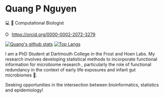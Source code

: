 # Quang P Nguyen
:computer: 🧬 Computational Biologist   

<div itemscope itemtype="https://schema.org/Person"><a itemprop="sameAs" content="https://orcid.org/0000-0002-2072-3279" href="https://orcid.org/0000-0002-2072-3279" target="orcid.widget" rel="me noopener noreferrer" style="vertical-align:top;"><img src="https://orcid.org/sites/default/files/images/orcid_16x16.png" style="width:1em;margin-right:.5em;" alt="ORCID iD icon">https://orcid.org/0000-0002-2072-3279</a></div>  

[![Quang's github stats](https://github-readme-stats.vercel.app/api?username=qpmnguyen&show_icons=true&theme=merko&hide=issues)](https://github.com/anuraghazra/github-readme-stats)
[![Top Langs](https://github-readme-stats.vercel.app/api/top-langs/?username=qpmnguyen&hide=html,jupyter%20notebook,javascript,css,tex&theme=merko&layout=compact&langs_count=6)](https://github.com/anuraghazra/github-readme-stats)  

I am a PhD Student at Dartmouth College in the Frost and Hoen Labs. My research involves developing statistical methods to incorporate functional information for microbiome research , particularly the role of functional redundancy in the context of early life exposures and infant gut microbiomes 🦠.  

Seeking opportunities in the intersection between bioinformatics, statistics and epidemiology!

